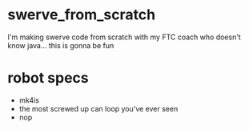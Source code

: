 # swerve_from_scratch

I'm making swerve code from scratch with my FTC coach who doesn't know java... this is gonna be fun

# robot specs
* mk4is
* the most screwed up can loop you've ever seen
* nop
